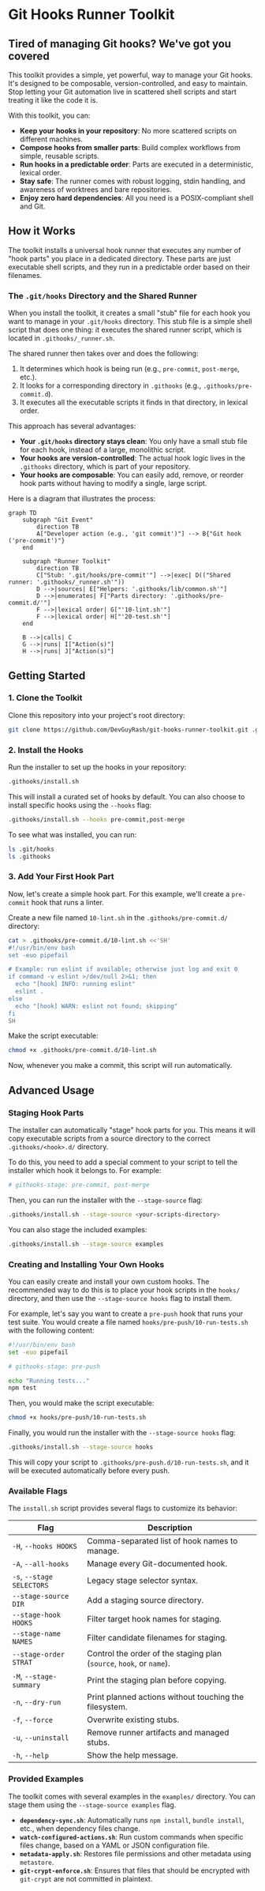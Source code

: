 # Git Hooks Runner Toolkit

## Tired of managing Git hooks? We've got you covered

This toolkit provides a simple, yet powerful, way to manage your Git hooks. It's designed to be composable, version-controlled, and easy to maintain. Stop letting your Git automation live in scattered shell scripts and start treating it like the code it is.

With this toolkit, you can:

- **Keep your hooks in your repository**: No more scattered scripts on different machines.
- **Compose hooks from smaller parts**: Build complex workflows from simple, reusable scripts.
- **Run hooks in a predictable order**: Parts are executed in a deterministic, lexical order.
- **Stay safe**: The runner comes with robust logging, stdin handling, and awareness of worktrees and bare repositories.
- **Enjoy zero hard dependencies**: All you need is a POSIX-compliant shell and Git.

## How it Works

The toolkit installs a universal hook runner that executes any number of "hook parts" you place in a dedicated directory. These parts are just executable shell scripts, and they run in a predictable order based on their filenames.

### The `.git/hooks` Directory and the Shared Runner

When you install the toolkit, it creates a small "stub" file for each hook you want to manage in your `.git/hooks` directory. This stub file is a simple shell script that does one thing: it executes the shared runner script, which is located in `.githooks/_runner.sh`.

The shared runner then takes over and does the following:

1. It determines which hook is being run (e.g., `pre-commit`, `post-merge`, etc.).
2. It looks for a corresponding directory in `.githooks` (e.g., `.githooks/pre-commit.d`).
3. It executes all the executable scripts it finds in that directory, in lexical order.

This approach has several advantages:

- **Your `.git/hooks` directory stays clean**: You only have a small stub file for each hook, instead of a large, monolithic script.
- **Your hooks are version-controlled**: The actual hook logic lives in the `.githooks` directory, which is part of your repository.
- **Your hooks are composable**: You can easily add, remove, or reorder hook parts without having to modify a single, large script.

Here is a diagram that illustrates the process:

```mermaid
graph TD
    subgraph "Git Event"
        direction TB
        A["Developer action (e.g., 'git commit')"] --> B{"Git hook ('pre-commit')"}
    end

    subgraph "Runner Toolkit"
        direction TB
        C["Stub: '.git/hooks/pre-commit'"] -->|exec| D(("Shared runner: '.githooks/_runner.sh'"))
        D -->|sources| E["Helpers: '.githooks/lib/common.sh'"]
        D -->|enumerates| F["Parts directory: '.githooks/pre-commit.d/'"]
        F -->|lexical order| G["'10-lint.sh'"]
        F -->|lexical order| H["'20-test.sh'"]
    end

    B -->|calls| C
    G -->|runs| I["Action(s)"]
    H -->|runs| J["Action(s)"]
```

## Getting Started

### 1. Clone the Toolkit

Clone this repository into your project's root directory:

```bash
git clone https://github.com/DevGuyRash/git-hooks-runner-toolkit.git .githooks
```

### 2. Install the Hooks

Run the installer to set up the hooks in your repository:

```bash
.githooks/install.sh
```

This will install a curated set of hooks by default. You can also choose to install specific hooks using the `--hooks` flag:

```bash
.githooks/install.sh --hooks pre-commit,post-merge
```

To see what was installed, you can run:

```bash
ls .git/hooks
ls .githooks
```

### 3. Add Your First Hook Part

Now, let's create a simple hook part. For this example, we'll create a `pre-commit` hook that runs a linter.

Create a new file named `10-lint.sh` in the `.githooks/pre-commit.d/` directory:

```bash
cat > .githooks/pre-commit.d/10-lint.sh <<'SH'
#!/usr/bin/env bash
set -euo pipefail

# Example: run eslint if available; otherwise just log and exit 0
if command -v eslint >/dev/null 2>&1; then
  echo "[hook] INFO: running eslint"
  eslint .
else
  echo "[hook] WARN: eslint not found; skipping"
fi
SH
```

Make the script executable:

```bash
chmod +x .githooks/pre-commit.d/10-lint.sh
```

Now, whenever you make a commit, this script will run automatically.

## Advanced Usage

### Staging Hook Parts

The installer can automatically "stage" hook parts for you. This means it will copy executable scripts from a source directory to the correct `.githooks/<hook>.d/` directory.

To do this, you need to add a special comment to your script to tell the installer which hook it belongs to. For example:

```bash
# githooks-stage: pre-commit, post-merge
```

Then, you can run the installer with the `--stage-source` flag:

```bash
.githooks/install.sh --stage-source <your-scripts-directory>
```

You can also stage the included examples:

```bash
.githooks/install.sh --stage-source examples
```

### Creating and Installing Your Own Hooks

You can easily create and install your own custom hooks. The recommended way to do this is to place your hook scripts in the `hooks/` directory, and then use the `--stage-source hooks` flag to install them.

For example, let's say you want to create a `pre-push` hook that runs your test suite. You would create a file named `hooks/pre-push/10-run-tests.sh` with the following content:

```bash
#!/usr/bin/env bash
set -euo pipefail

# githooks-stage: pre-push

echo "Running tests..."
npm test
```

Then, you would make the script executable:

```bash
chmod +x hooks/pre-push/10-run-tests.sh
```

Finally, you would run the installer with the `--stage-source hooks` flag:

```bash
.githooks/install.sh --stage-source hooks
```

This will copy your script to `.githooks/pre-push.d/10-run-tests.sh`, and it will be executed automatically before every push.

### Available Flags

The `install.sh` script provides several flags to customize its behavior:

| Flag | Description |
|---|---|
| `-H`, `--hooks HOOKS` | Comma-separated list of hook names to manage. |
| `-A`, `--all-hooks` | Manage every Git-documented hook. |
| `-s`, `--stage SELECTORS` | Legacy stage selector syntax. |
| `--stage-source DIR` | Add a staging source directory. |
| `--stage-hook HOOKS` | Filter target hook names for staging. |
| `--stage-name NAMES` | Filter candidate filenames for staging. |
| `--stage-order STRAT` | Control the order of the staging plan (`source`, `hook`, or `name`). |
| `-M`, `--stage-summary` | Print the staging plan before copying. |
| `-n`, `--dry-run` | Print planned actions without touching the filesystem. |
| `-f`, `--force` | Overwrite existing stubs. |
| `-u`, `--uninstall` | Remove runner artifacts and managed stubs. |
| `-h`, `--help` | Show the help message. |

### Provided Examples

The toolkit comes with several examples in the `examples/` directory. You can stage them using the `--stage-source examples` flag.

- **`dependency-sync.sh`**: Automatically runs `npm install`, `bundle install`, etc., when dependency files change.
- **`watch-configured-actions.sh`**: Run custom commands when specific files change, based on a YAML or JSON configuration file.
- **`metadata-apply.sh`**: Restores file permissions and other metadata using `metastore`.
- **`git-crypt-enforce.sh`**: Ensures that files that should be encrypted with `git-crypt` are not committed in plaintext.
